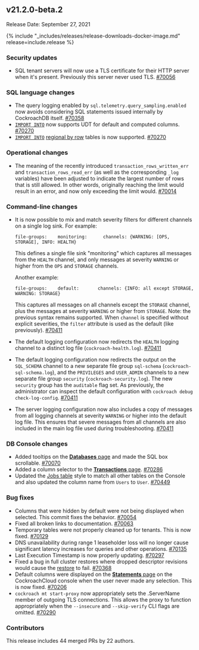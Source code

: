 ## v21.2.0-beta.2

Release Date: September 27, 2021

{% include "_includes/releases/release-downloads-docker-image.md" release=include.release %}

<h3 id="v21-2-0-beta-2-security-updates">Security updates</h3>

- SQL tenant servers will now use a TLS certificate for their HTTP server when it's present. Previously this server never used TLS. [#70056][#70056]

<h3 id="v21-2-0-beta-2-sql-language-changes">SQL language changes</h3>

- The query logging enabled by `sql.telemetry.query_sampling.enabled` now avoids considering SQL statements issued internally by CockroachDB itself. [#70358][#70358]
- [`IMPORT INTO`](https://www.cockroachlabs.com/docs/v21.2/import-into) now supports UDT for default and computed columns. [#70270][#70270]
- [`IMPORT INTO`](https://www.cockroachlabs.com/docs/v21.2/import-into) [regional by row](https://www.cockroachlabs.com/docs/v21.2/multiregion-overview#regional-by-row-tables) tables is now supported. [#70270][#70270]

<h3 id="v21-2-0-beta-2-operational-changes">Operational changes</h3>

- The meaning of the recently introduced `transaction_rows_written_err` and `transaction_rows_read_err` (as well as the corresponding `_log` variables) have been adjusted to indicate the largest number of rows that is still allowed. In other words, originally reaching the limit would result in an error, and now only exceeding the limit would. [#70014][#70014]

<h3 id="v21-2-0-beta-2-command-line-changes">Command-line changes</h3>

- It is now possible to mix and match severity filters for different channels on a single log sink. For example:

    ~~~
    file-groups:    monitoring:      channels: {WARNING: [OPS, STORAGE], INFO: HEALTH}
    ~~~

    This defines a single file sink "monitoring" which captures all messages from the `HEALTH` channel, and only messages at severity `WARNING` or higher from the `OPS` and `STORAGE` channels.

    Another example:

    ~~~
    file-groups:    default:       channels: {INFO: all except STORAGE, WARNING: STORAGE}
    ~~~

    This captures all messages on all channels except the `STORAGE` channel, plus the messages at severity `WARNING` or higher from `STORAGE`.  Note: the previous syntax remains supported. When `channel` is specified without explicit severities, the `filter` attribute is used as the default (like previously). [#70411][#70411]

- The default logging configuration now redirects the `HEALTH` logging channel to a distinct log file (`cockroach-health.log`). [#70411][#70411]
- The default logging configuration now redirects the output on the `SQL_SCHEMA` channel to a new separate file group `sql-schema` (`cockroach-sql-schema.log`), and the `PRIVILEGES` and `USER_ADMIN` channels to a new separate file group `security` (`cockroach-security.log`). The new `security` group has the `auditable` flag set. As previously, the administrator can inspect the default configuration with `cockroach debug check-log-config`. [#70411][#70411]
- The server logging configuration now also includes a copy of messages from all logging channels at severity `WARNING` or higher into the default log file. This ensures that severe messages from all channels are also included in the main log file used during troubleshooting. [#70411][#70411]

<h3 id="v21-2-0-beta-2-db-console-changes">DB Console changes</h3>

- Added tooltips on the [**Databases** page](https://www.cockroachlabs.com/docs/v21.2/ui-databases-page) and made the SQL box scrollable. [#70070][#70070]
- Added a column selector to the [**Transactions** page](https://www.cockroachlabs.com/docs/v21.2/ui-transactions-page). [#70286][#70286]
- Updated the [Jobs table](https://www.cockroachlabs.com/docs/v21.2/ui-jobs-page#jobs-list) style to match all other tables on the Console and also updated the column name from `Users` to `User`. [#70449][#70449]

<h3 id="v21-2-0-beta-2-bug-fixes">Bug fixes</h3>

- Columns that were hidden by default were not being displayed when selected. This commit fixes the behavior. [#70054][#70054]
- Fixed all broken links to documentation. [#70063][#70063]
- Temporary tables were not properly cleaned up for tenants. This is now fixed. [#70129][#70129]
- DNS unavailability during range 1 leaseholder loss will no longer cause significant latency increases for queries and other operations. [#70135][#70135]
- Last Execution Timestamp is now properly updating. [#70297][#70297]
- Fixed a bug in full cluster restores where dropped descriptor revisions would cause the [restore](https://www.cockroachlabs.com/docs/v21.2/restore) to fail. [#70368][#70368]
- Default columns were displayed on the [**Statements** page](https://www.cockroachlabs.com/docs/cockroachcloud/statements-page) on the CockroachCloud console when the user never made any selection. This is now fixed. [#70206][#70206]
- `cockroach mt start-proxy` now appropriately sets the .ServerName member of outgoing TLS connections. This allows the proxy to function appropriately when the `--insecure` and `--skip-verify` CLI flags are omitted. [#70290][#70290]

<h3 id="v21-2-0-beta-2-contributors">Contributors</h3>

This release includes 44 merged PRs by 22 authors.

[#70014]: https://github.com/cockroachdb/cockroach/pull/70014
[#70054]: https://github.com/cockroachdb/cockroach/pull/70054
[#70056]: https://github.com/cockroachdb/cockroach/pull/70056
[#70063]: https://github.com/cockroachdb/cockroach/pull/70063
[#70070]: https://github.com/cockroachdb/cockroach/pull/70070
[#70129]: https://github.com/cockroachdb/cockroach/pull/70129
[#70135]: https://github.com/cockroachdb/cockroach/pull/70135
[#70206]: https://github.com/cockroachdb/cockroach/pull/70206
[#70270]: https://github.com/cockroachdb/cockroach/pull/70270
[#70286]: https://github.com/cockroachdb/cockroach/pull/70286
[#70290]: https://github.com/cockroachdb/cockroach/pull/70290
[#70297]: https://github.com/cockroachdb/cockroach/pull/70297
[#70341]: https://github.com/cockroachdb/cockroach/pull/70341
[#70358]: https://github.com/cockroachdb/cockroach/pull/70358
[#70368]: https://github.com/cockroachdb/cockroach/pull/70368
[#70411]: https://github.com/cockroachdb/cockroach/pull/70411
[#70449]: https://github.com/cockroachdb/cockroach/pull/70449
